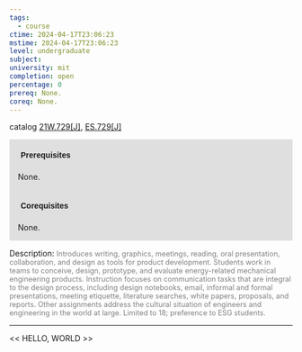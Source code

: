 ```yaml
---
tags:
  - course
ctime: 2024-04-17T23:06:23
mstime: 2024-04-17T23:06:23
level: undergraduate
subject: 
university: mit
completion: open
percentage: 0
prereq: None.
coreq: None.
---
```


catalog [21W.729[J]](http://student.mit.edu/catalog/m21Wa.html#21W.729), [ES.729[J]](http://student.mit.edu/catalog/mESa.html#ES.729)

<span style="display: block; padding: 15px; background-color: rgb(100, 100, 100, 0.2);"><font id="m_prereq2670_0" style="display: block; font-family: Arial, sans-serif; font-weight: bold; padding: 5px">Prerequisites</font><br><span id="prereq2670_0">None.</span></span>
<span style="display: block; padding: 15px; background-color: rgb(100, 100, 100, 0.2);"><font id="m_coreq2670_0" style="display: block; font-family: Arial, sans-serif; font-weight: bold; padding: 5px">Corequisites</font><br><span id="coreq2670_0">None.</span></span>

<font style="">Description:</font>
<font style="color: grey; font-size: 0.8rem;">Introduces writing, graphics, meetings, reading, oral presentation, collaboration, and design as tools for product development. Students work in teams to conceive, design, prototype, and evaluate energy-related mechanical engineering products. Instruction focuses on communication tasks that are integral to the design process, including design notebooks, email, informal and formal presentations, meeting etiquette, literature searches, white papers, proposals, and reports. Other assignments address the cultural situation of engineers and engineering in the world at large. Limited to 18; preference to ESG students.</font>



---

<< HELLO, WORLD >>
